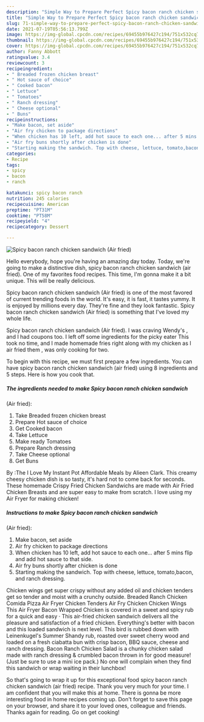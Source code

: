 ```yaml
---
description: "Simple Way to Prepare Perfect Spicy bacon ranch chicken sandwich (Air fried)"
title: "Simple Way to Prepare Perfect Spicy bacon ranch chicken sandwich (Air fried)"
slug: 71-simple-way-to-prepare-perfect-spicy-bacon-ranch-chicken-sandwich-air-fried
date: 2021-07-19T05:56:13.799Z
image: https://img-global.cpcdn.com/recipes/69455b976427c194/751x532cq70/spicy-bacon-ranch-chicken-sandwich-air-fried-recipe-main-photo.jpg
thumbnail: https://img-global.cpcdn.com/recipes/69455b976427c194/751x532cq70/spicy-bacon-ranch-chicken-sandwich-air-fried-recipe-main-photo.jpg
cover: https://img-global.cpcdn.com/recipes/69455b976427c194/751x532cq70/spicy-bacon-ranch-chicken-sandwich-air-fried-recipe-main-photo.jpg
author: Fanny Abbott
ratingvalue: 3.4
reviewcount: 3
recipeingredient:
- " Breaded frozen chicken breast"
- " Hot sauce of choice"
- " Cooked bacon"
- " Lettuce"
- " Tomatoes"
- " Ranch dressing"
- " Cheese optional"
- " Buns"
recipeinstructions:
- "Make bacon, set aside"
- "Air fry chicken to package directions"
- "When chicken has 10 left, add hot sauce to each one... after 5 mins flip and add hot sauce to that side."
- "Air fry buns shortly after chicken is done"
- "Starting making the sandwich. Top with cheese, lettuce, tomato,bacon, and ranch dressing."
categories:
- Recipe
tags:
- spicy
- bacon
- ranch

katakunci: spicy bacon ranch 
nutrition: 245 calories
recipecuisine: American
preptime: "PT31M"
cooktime: "PT58M"
recipeyield: "4"
recipecategory: Dessert

---
```



![Spicy bacon ranch chicken sandwich
(Air fried)](https://img-global.cpcdn.com/recipes/69455b976427c194/751x532cq70/spicy-bacon-ranch-chicken-sandwich-air-fried-recipe-main-photo.jpg)

Hello everybody, hope you're having an amazing day today. Today, we're going to make a distinctive dish, spicy bacon ranch chicken sandwich
(air fried). One of my favorites food recipes. This time, I'm gonna make it a bit unique. This will be really delicious.

Spicy bacon ranch chicken sandwich
(Air fried) is one of the most favored of current trending foods in the world. It's easy, it is fast, it tastes yummy. It is enjoyed by millions every day. They're fine and they look fantastic. Spicy bacon ranch chicken sandwich
(Air fried) is something that I've loved my whole life.

Spicy bacon ranch chicken sandwich (Air fried). I was craving Wendy&#39;s , and I had coupons too. I left off some ingredients for the picky eater This took no time, and I made homemade fries right along with my chicken as I air fried them , was only cooking for two.


To begin with this recipe, we must first prepare a few ingredients. You can have spicy bacon ranch chicken sandwich
(air fried) using 8 ingredients and 5 steps. Here is how you cook that.

<!--inarticleads1-->

##### The ingredients needed to make Spicy bacon ranch chicken sandwich
(Air fried):

1. Take  Breaded frozen chicken breast
1. Prepare  Hot sauce of choice
1. Get  Cooked bacon
1. Take  Lettuce
1. Make ready  Tomatoes
1. Prepare  Ranch dressing
1. Take  Cheese optional
1. Get  Buns


By :The I Love My Instant Pot Affordable Meals by Alieen Clark. This creamy cheesy chicken dish is so tasty, it&#39;s hard not to come back for seconds. These homemade Crispy Fried Chicken Sandwichs are made with Air Fried Chicken Breasts and are super easy to make from scratch. I love using my Air Fryer for making chicken! 

<!--inarticleads2-->

##### Instructions to make Spicy bacon ranch chicken sandwich
(Air fried):

1. Make bacon, set aside
1. Air fry chicken to package directions
1. When chicken has 10 left, add hot sauce to each one... after 5 mins flip and add hot sauce to that side.
1. Air fry buns shortly after chicken is done
1. Starting making the sandwich. Top with cheese, lettuce, tomato,bacon, and ranch dressing.


Chicken wings get super crispy without any added oil and chicken tenders get so tender and moist with a crunchy outside. Breaded Ranch Chicken Comida Pizza Air Fryer Chicken Tenders Air Fry Chicken Chicken Wings This Air Fryer Bacon Wrapped Chicken is covered in a sweet and spicy rub for a quick and easy · This air-fried chicken sandwich delivers all the pleasure and satisfaction of a fried chicken. Everything&#39;s better with bacon and this loaded sandwich is next level. This bird is rubbed down with Leinenkugel&#39;s Summer Shandy rub, roasted over sweet cherry wood and loaded on a fresh ciabatta bun with crisp bacon, BBQ sauce, cheese and ranch dressing. Bacon Ranch Chicken Salad is a chunky chicken salad made with ranch dressing &amp; crumbled bacon thrown in for good measure! (Just be sure to use a mini ice pack.) No one will complain when they find this sandwich or wrap waiting in their lunchbox! 

So that's going to wrap it up for this exceptional food spicy bacon ranch chicken sandwich
(air fried) recipe. Thank you very much for your time. I am confident that you will make this at home. There is gonna be more interesting food in home recipes coming up. Don't forget to save this page on your browser, and share it to your loved ones, colleague and friends. Thanks again for reading. Go on get cooking!
